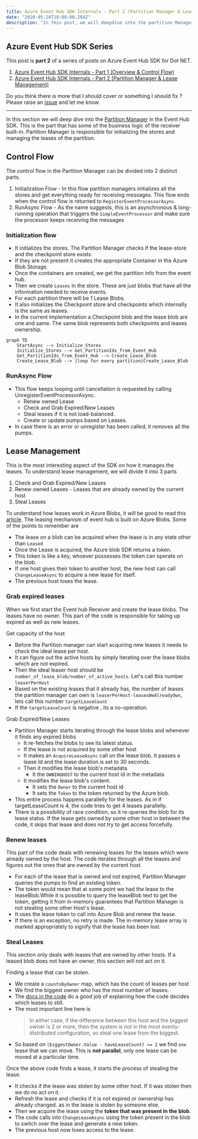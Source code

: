 ```yaml
---
title: Azure Event Hub SDK Internals - Part 2 (Partition Manager & Lease Management)
date: "2020-05-24T18:00:00.284Z"
description: "In this post, we will deepdive into the partition Manager with a special focus on Lease Managemnt"
---
```



## Azure Event Hub SDK Series
This post is **part 2** of a series of posts on Azure Event Hub SDK for Dot NET.
1. [Azure Event Hub SDK Internals - Part 1 (Overview & Control Flow)](https://abhikmitra.github.io/blog/event-hub/)
2. [Azure Event Hub SDK Internals - Part 2 (Partition Manager & Lease Management)](https://abhikmitra.github.io/blog/event-hub-2/)

Do you think there is more that I should cover or something I should fix ? Please raise an [issue](https://github.com/abhikmitra/blog/issues) and let me know.

---



In this section we will deep dive into the [Partition Manager](https://github.com/Azure/azure-sdk-for-net/blob/5e30a0ca3873d54a310924925e35043dd9f3b6a0/sdk/eventhub/Microsoft.Azure.EventHubs.Processor/src/PartitionManager.cs) in the Event Hub SDK. This is the part that has some of the business logic of the receiver built-in. Partition Manager is responsible for initializing the stores and managing the leases of the partition.

## Control Flow

The control flow in the Partition Manager can be divided into 2 distinct parts.
1. Initialization Flow - In this flow partition managers initializes all the stores and get everything ready for receiving messages. This flow ends when the control flow is returned to `RegisterEventProcessorAsync`.
2. RunAsync Flow - As the name suggests, this is an asynchronous & long-running operation that triggers the `SimpleEventProcessor` and make sure the processor keeps receiving the messages


### Initialization flow

- It initializes the stores. The Partition Manager checks if the lease-store and the checkpoint store exists.
- If they are not present it creates the appropriate Container in the Azure Blob Storage.
- Once the containers are created, we get the partition info from the event hub.
- Then we create `Leases` in the store. These are just blobs that have all the information needed to receive events.
- For each partition there will be 1 Lease Blobs.
- It also initializes the Checkpoint store and checkpoints which internally is the same as leases.
- In the current implementation a Checkpoint blob and the lease blob are one and same. The same blob represents both checkpoints and leases ownership.

```mermaid
graph TD
    StartAsync --> Initialize_Stores
    Initialize_Stores --> Get_PartitionIds_from_Event_Hub
    Get_PartitionIds_from_Event_Hub --> Create_Lease_Blob
    Create_Lease_Blob --> |loop for every partition|Create_Lease_Blob
```

### RunAsync Flow

- This flow keeps looping until cancellation is requested by calling UnregisterEventProcessorAsync.
    - Renew owned Lease
    - Check and Grab Expired/New Leases
    - Steal leases if it is not load-balanced.
    - Create or update pumps based on Leases.
- In case there is an error or unregister has been called, it removes all the pumps.

## Lease Management
This is the most interesting aspect of the SDK on how it manages the leases. To understand lease management, we  will divide it into 3 parts

1. Check and Grab Expired/New Leases
2. Renew owned Leases - Leases that are already owned by the current host
3. Steal Leases

To understand how leases work in Azure Blobs, it will be good to read this [article](https://www.red-gate.com/simple-talk/cloud/platform-as-a-service/azure-blob-storage-part-8-blob-leases/). The leasing mechanism of event hub is built on Azure Blobs.
Some of the points to remember are

- The lease on a blob can be acquired when the lease is in any state other than `Leased`
- Once the Lease is acquired, the Azure blob SDK returns a token.
- This token is like a key, whoever possesses the token can operate on the blob.
- If one host gives their token to another host, the new host can call `ChangeLeaseAsync` to acquire a new lease for itself.
- The previous host loses the lease.

### Grab expired leases

When we first start the Event hub Receiver and create the lease blobs. The leases have no owner. This part of the code is responsible for taking up expired as well as new leases.

Get capacity of the host

- Before the Partition manager can start acquiring new leases it needs to check the ideal lease per host.
- It can figure out the active hosts by simply iterating over the lease blobs which are not expired.
- Then the ideal leaser host should be `number_of_lease_blob/number_of_active_hosts`. Let's call this number `leaserPerHost`
- Based on the existing leases that it already has, the number of leases the partition manager can own is `leaserPerHost-leasesWeAlreadyOwn`, lets call this number `targetLeaseCount`
- If the `targetLeaseCount` is negative , its a no-operation. 

Grab Expired/New Leases
- Partition Manager starts iterating through the lease blobs and whenever it finds any expired blobs
    - It re-fetches the blobs to see its latest status.
    - If the lease is not acquired by some other host
    - It makes an `AcquireLeaseAsync` call on the lease blob. It passes a lease Id and the lease duration is set to 30 seconds.
    - Then it modifies the lease blob's metadata. 
        - It the `OWNINGHOST` to the current host id in the metadata    
    - It modifies the lease blob's content. 
        - It sets the `Owner` to the current host id 
        - It sets the `Token` to the token returned by the Azure blob.
- This entire process happens parallelly for the leases. As in if targetLeaseCount is 4, the code tries to get 4 leases parallelly.
- There is a possibility of race condition, so it re-queries the blob for its lease status. If the lease gets owned by some other host in between the code, it skips that lease and does not try to get access forcefully.

### Renew leases
This part of the code deals with renewing leases for the leases which were already owned by the host. The code iterates through all the leases and figures out the ones that are owned by the current host.

- For each of the lease that is owned and not expired, Partition Manager queries the pumps to find an existing token.
- The token would mean that at some point we had the lease to the leaseBlob.While it is possible to query the leaseBlob text to get the token, getting it from in-memory guarantees that Partition Manager is not stealing some other Host's lease.
- It uses the lease token to call into Azure Blob and renew the lease.
- If there is an exception, no retry is made. The in-memory lease array is marked appropriately to signify that the lease has been lost.

### Steal Leases
This section only deals with leases that are owned by other hosts. If a leased blob does not have an owner, this section will not act on it.

Finding a lease that can be stolen.

- We create a `countsByOwner` map, which has the count of leases per host
- We find the biggest owner who has the most number of leases.
- The [docs in the code](https://github.com/Azure/azure-sdk-for-net/blob/5e30a0ca3873d54a310924925e35043dd9f3b6a0/sdk/eventhub/Microsoft.Azure.EventHubs.Processor/src/PartitionManager.cs#L641) do a good job of explaining how the code decides which leases to still.
- The most important line here is 
    > In either case, if the difference between this host and the biggest owner is 2 or more, then the system is not in the most evenly-distributed configuration, so steal one lease from the biggest.
- So based on `(biggestOwner.Value - haveLeaseCount) >= 2` we find `one` lease that we can move. This is **not parallel**, only one lease can be moved at a particular time.

Once the above code finds a lease, it starts the process of stealing the lease. 
- It checks if the lease was stolen by some other host. If it was stolen then we do no act on it.
- Refresh the lease and checks if it is not expired or ownership has already changed. as in the lease is stolen by someone else.
- Then we acquire the lease using the **token that was present in the blob**.
- The code calls into `ChangeLeaseAsync` using the token present in the blob to switch over the lease and generate a new token. 
- The previous host now loses access to the lease.



